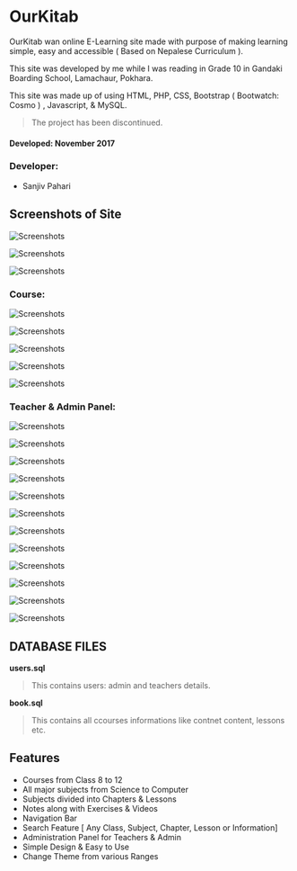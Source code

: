 # OurKitab

OurKitab wan online E-Learning site made with purpose of making learning simple, easy and accessible ( Based on Nepalese Curriculum ).

This site was developed by me while I was reading in Grade 10 in Gandaki Boarding School, Lamachaur, Pokhara.

This site was made up of using HTML, PHP, CSS, Bootstrap ( Bootwatch: Cosmo ) , Javascript, & MySQL.

> The project has been discontinued.

#### Developed: November 2017

### Developer:

- Sanjiv Pahari

## Screenshots of Site

![Screenshots](ourkitab%20screenshot%2Fhomepage%20ourkitab.png)


![Screenshots](ourkitab%20screenshot%2Ftheme%20change.png)

![Screenshots](ourkitab%20screenshot%2Fsearch%20feature.png)


### Course:


![Screenshots](ourkitab%20screenshot%2Fbook%20lessons.png)

![Screenshots](ourkitab%20screenshot%2Flesson%20course.png)

![Screenshots](ourkitab%20screenshot%2Flesson%20exercises.png)

![Screenshots](ourkitab%20screenshot%2Flesson%20notes.png)

![Screenshots](ourkitab%20screenshot%2Flesson%20videos.png)



### Teacher & Admin Panel:

![Screenshots](ourkitab%20screenshot%2Fadmin%20panel.png)


![Screenshots](ourkitab%20screenshot%2Fteacher%20panel.png)



![Screenshots](ourkitab%20screenshot%2Fadmin%20panel%20home.png)





![Screenshots](ourkitab%20screenshot%2Fcourse%20create%20feature.png)

![Screenshots](ourkitab%20screenshot%2Fedit%20course%20feature.png)



![Screenshots](ourkitab%20screenshot%2Fedit%20exercises.png)

![Screenshots](ourkitab%20screenshot%2Fedit%20note.png)

![Screenshots](ourkitab%20screenshot%2Fedit%20videos.png)




![Screenshots](ourkitab%20screenshot%2Fupdate%20database.png)

![Screenshots](ourkitab%20screenshot%2Finsert%20new%20user.png)

![Screenshots](ourkitab%20screenshot%2Fuser%20database%20update.png)



![Screenshots](ourkitab%20screenshot%2Fimage%20upload%20feature.png)


## DATABASE FILES

**users.sql**
> This contains users: admin and teachers details.

**book.sql**
> This contains all ccourses informations like contnet content, lessons etc.


## Features

- Courses from Class 8 to 12
- All major subjects from Science to Computer
- Subjects divided into Chapters & Lessons
- Notes along with Exercises & Videos
- Navigation Bar
- Search Feature [ Any Class, Subject, Chapter, Lesson or Information]
- Administration Panel for Teachers & Admin
- Simple Design & Easy to Use
- Change Theme from various Ranges



